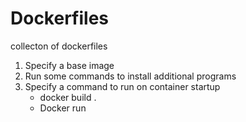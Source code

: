 # Dockerfiles
collecton of dockerfiles
1. Specify a base image
2. Run some commands to install additional programs
3. Specify a command to run on container startup
    - docker build .
    - Docker run <id>




